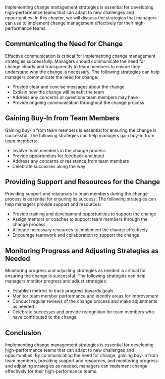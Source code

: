 
Implementing change management strategies is essential for developing high-performance teams that can adapt to new challenges and opportunities. In this chapter, we will discuss the strategies that managers can use to implement change management effectively for their high-performance teams.

Communicating the Need for Change
---------------------------------

Effective communication is critical for implementing change management strategies successfully. Managers should communicate the need for change clearly and transparently to team members to ensure they understand why the change is necessary. The following strategies can help managers communicate the need for change:

* Provide clear and concise messages about the change
* Explain how the change will benefit the team
* Address any concerns or questions team members may have
* Provide ongoing communication throughout the change process

Gaining Buy-In from Team Members
--------------------------------

Gaining buy-in from team members is essential for ensuring the change is successful. The following strategies can help managers gain buy-in from team members:

* Involve team members in the change process
* Provide opportunities for feedback and input
* Address any concerns or resistance from team members
* Celebrate successes along the way

Providing Support and Resources for the Change
----------------------------------------------

Providing support and resources to team members during the change process is essential for ensuring its success. The following strategies can help managers provide support and resources:

* Provide training and development opportunities to support the change
* Assign mentors or coaches to support team members through the change process
* Allocate necessary resources to implement the change effectively
* Encourage teamwork and collaboration to support the change

Monitoring Progress and Adjusting Strategies as Needed
------------------------------------------------------

Monitoring progress and adjusting strategies as needed is critical for ensuring the change is successful. The following strategies can help managers monitor progress and adjust strategies:

* Establish metrics to track progress towards goals
* Monitor team member performance and identify areas for improvement
* Conduct regular reviews of the change process and make adjustments as needed
* Celebrate successes and provide recognition for team members who have contributed to the change

Conclusion
----------

Implementing change management strategies is essential for developing high-performance teams that can adapt to new challenges and opportunities. By communicating the need for change, gaining buy-in from team members, providing support and resources, and monitoring progress and adjusting strategies as needed, managers can implement change effectively for their high-performance teams.
